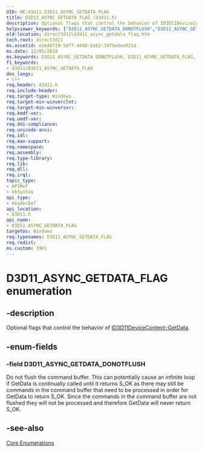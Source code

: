 ```yaml
---
UID: NE:d3d11.D3D11_ASYNC_GETDATA_FLAG
title: D3D11_ASYNC_GETDATA_FLAG (d3d11.h)
description: Optional flags that control the behavior of ID3D11DeviceContext::GetData.helpviewer_keywords: ["D3D11_ASYNC_GETDATA_DONOTFLUSH","D3D11_ASYNC_GETDATA_FLAG","D3D11_ASYNC_GETDATA_FLAG enumeration [Direct3D 11]","cdcec50d-b059-b1bc-451c-42024bc0ed26","d3d11/D3D11_ASYNC_GETDATA_DONOTFLUSH","d3d11/D3D11_ASYNC_GETDATA_FLAG","direct3d11.d3d11_async_getdata_flag"]
old-location: direct3d11\d3d11_async_getdata_flag.htm
tech.root: direct3d11
ms.assetid: e2e40719-58ff-4440-b162-34f5edee021d
ms.date: 12/05/2018
ms.keywords: D3D11_ASYNC_GETDATA_DONOTFLUSH, D3D11_ASYNC_GETDATA_FLAG, D3D11_ASYNC_GETDATA_FLAG enumeration [Direct3D 11], cdcec50d-b059-b1bc-451c-42024bc0ed26, d3d11/D3D11_ASYNC_GETDATA_DONOTFLUSH, d3d11/D3D11_ASYNC_GETDATA_FLAG, direct3d11.d3d11_async_getdata_flag
f1_keywords:
- d3d11/D3D11_ASYNC_GETDATA_FLAG
dev_langs:
- c++
req.header: d3d11.h
req.include-header: 
req.target-type: Windows
req.target-min-winverclnt: 
req.target-min-winversvr: 
req.kmdf-ver: 
req.umdf-ver: 
req.ddi-compliance: 
req.unicode-ansi: 
req.idl: 
req.max-support: 
req.namespace: 
req.assembly: 
req.type-library: 
req.lib: 
req.dll: 
req.irql: 
topic_type:
- APIRef
- kbSyntax
api_type:
- HeaderDef
api_location:
- D3D11.h
api_name:
- D3D11_ASYNC_GETDATA_FLAG
targetos: Windows
req.typenames: D3D11_ASYNC_GETDATA_FLAG
req.redist: 
ms.custom: 19H1
---
```


# D3D11_ASYNC_GETDATA_FLAG enumeration


## -description


Optional flags that control the behavior of <a href="https://docs.microsoft.com/windows/desktop/api/d3d11/nf-d3d11-id3d11devicecontext-getdata">ID3D11DeviceContext::GetData</a>.


## -enum-fields




### -field D3D11_ASYNC_GETDATA_DONOTFLUSH

Do not flush the command buffer. This can potentially cause an infinite loop if GetData is continually called until it returns S_OK as there may still be commands in the command buffer that need to be processed in order for GetData to return S_OK. Since the commands in the command buffer are not flushed they will not be processed and therefore GetData will never return S_OK.


## -see-also




<a href="https://docs.microsoft.com/windows/desktop/direct3d11/d3d11-graphics-reference-d3d11-core-enums">Core Enumerations</a>
 

 

